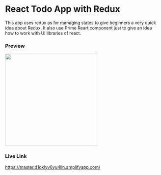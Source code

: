 # React Todo App with Redux
This app uses redux as for managing states to give beginners a very quick idea about Redux. It also use Prime Reart component just to give an idea how to work with UI libraries of react.

### Preview
<img src="https://worldsofashishpatel.com/github-preview/react-redux-todo-app.png" height="300">

### Live Link
https://master.d1oklyv6yu4lln.amplifyapp.com/
